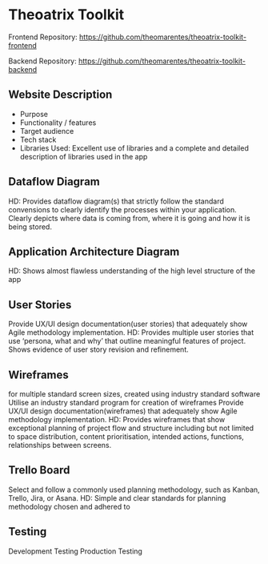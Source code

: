 # Theoatrix Toolkit

Frontend Repository: https://github.com/theomarentes/theoatrix-toolkit-frontend

Backend Repository: https://github.com/theomarentes/theoatrix-toolkit-backend 

## Website Description
- Purpose
- Functionality / features
- Target audience
- Tech stack
- Libraries Used: Excellent use of libraries and a complete and detailed description of libraries used in the app

## Dataflow Diagram	
HD: Provides dataflow diagram(s) that strictly follow the standard convensions to clearly identify the processes within your application. Clearly depicts where data is coming from, where it is going and how it is being stored.


## Application Architecture Diagram
HD: Shows almost flawless understanding of the high level structure of the app

## User Stories
Provide UX/UI design documentation(user stories) that adequately show Agile methodology implementation.
HD: Provides multiple user stories that use ‘persona, what and why’ that outline meaningful features of project. Shows evidence of user story revision and refinement.


## Wireframes
for multiple standard screen sizes, created using industry standard software
Utilise an industry standard program for creation of wireframes
Provide UX/UI design documentation(wireframes) that adequately show Agile methodology implementation.
HD: Provides wireframes that show exceptional planning of project flow and structure including but not limited to space distribution, content prioritisation, intended actions, functions, relationships between screens.

## Trello Board
Select and follow a commonly used planning methodology, such as Kanban, Trello, Jira, or Asana.
HD: Simple and clear standards for planning methodology chosen and adhered to

## Testing
Development Testing
Production Testing
